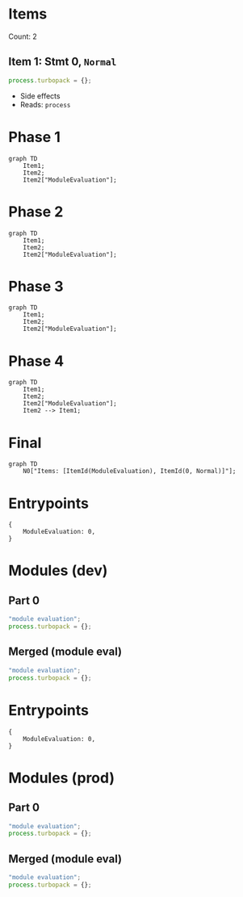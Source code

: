 # Items

Count: 2

## Item 1: Stmt 0, `Normal`

```js
process.turbopack = {};

```

- Side effects
- Reads: `process`

# Phase 1
```mermaid
graph TD
    Item1;
    Item2;
    Item2["ModuleEvaluation"];
```
# Phase 2
```mermaid
graph TD
    Item1;
    Item2;
    Item2["ModuleEvaluation"];
```
# Phase 3
```mermaid
graph TD
    Item1;
    Item2;
    Item2["ModuleEvaluation"];
```
# Phase 4
```mermaid
graph TD
    Item1;
    Item2;
    Item2["ModuleEvaluation"];
    Item2 --> Item1;
```
# Final
```mermaid
graph TD
    N0["Items: [ItemId(ModuleEvaluation), ItemId(0, Normal)]"];
```
# Entrypoints

```
{
    ModuleEvaluation: 0,
}
```


# Modules (dev)
## Part 0
```js
"module evaluation";
process.turbopack = {};

```
## Merged (module eval)
```js
"module evaluation";
process.turbopack = {};

```
# Entrypoints

```
{
    ModuleEvaluation: 0,
}
```


# Modules (prod)
## Part 0
```js
"module evaluation";
process.turbopack = {};

```
## Merged (module eval)
```js
"module evaluation";
process.turbopack = {};

```
